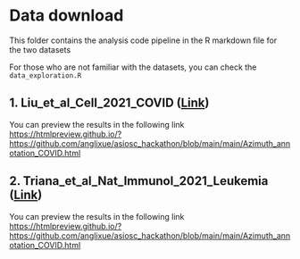 # Data download

This folder contains the analysis code pipeline in the R markdown file for the two datasets

For those who are not familiar with the datasets, you can check the `data_exploration.R`

## 1.  Liu_et_al_Cell_2021_COVID ([Link](https://doi.org/10.1016/j.cell.2021.02.018)) 

You can preview the results in the following link
https://htmlpreview.github.io/?https://github.com/anglixue/asiosc_hackathon/blob/main/main/Azimuth_annotation_COVID.html

## 2.  Triana_et_al_Nat_Immunol_2021_Leukemia ([Link](https://doi.org/10.1038/s41590-021-01059-0))

You can preview the results in the following link
https://htmlpreview.github.io/?https://github.com/anglixue/asiosc_hackathon/blob/main/main/Azimuth_annotation_COVID.html





